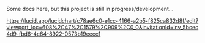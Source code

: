 Some docs here, but this project is still in progress/development...

https://lucid.app/lucidchart/c78ae6c0-e1cc-4166-a2b5-f825ca832d8f/edit?viewport_loc=608%2C47%2C1579%2C909%2C0_0&invitationId=inv_5bcec4d9-fbd6-4c64-8922-0573b19eecc1